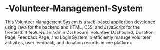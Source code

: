 # -Volunteer-Management-System
This Volunteer Management System is a web-based application developed using Java for the backend and HTML, CSS, and JavaScript for the frontend. It features an Admin Dashboard, Volunteer Dashboard, Donation Page, Feedback Page, and Login System to efficiently manage volunteer activities, user feedback, and donation records in one platform.
